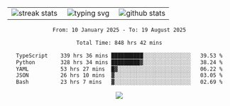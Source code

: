 <div align="center">
  <table style="border: none;" border="0" cellspacing="0" cellpadding="0">
    <tr>
      <td align="center" width="33%">
        <img src="https://github-readme-streak-stats.herokuapp.com/?user=kurtismassey&theme=tokyonight&hide_border=true" alt="streak stats" />
      </td>
      <td align="center" width="33%">
        <img src="https://readme-typing-svg.herokuapp.com/?font=Fira+Code&weight=600&size=15&duration=4000&pause=1000&color=00FF00&center=true&vCenter=true&random=false&width=150&lines=Hey%2C+I%27m+Kurtis!" alt="typing svg" />
      </td>
      <td align="center" width="33%">
        <img src="https://github-readme-stats.vercel.app/api?username=kurtismassey&show_icons=true&theme=tokyonight&hide_title=true" alt="github stats" />
      </td>
    </tr>
  </table>
</div>
<div align="center">

<!--START_SECTION:waka-->

```txt
From: 10 January 2025 - To: 19 August 2025

Total Time: 848 hrs 42 mins

TypeScript    339 hrs 36 mins ██████████░░░░░░░░░░░░░░░   39.53 %
Python        328 hrs 34 mins █████████▓░░░░░░░░░░░░░░░   38.24 %
YAML          53 hrs 27 mins  █▓░░░░░░░░░░░░░░░░░░░░░░░   06.22 %
JSON          26 hrs 10 mins  ▓░░░░░░░░░░░░░░░░░░░░░░░░   03.05 %
Bash          23 hrs 7 mins   ▓░░░░░░░░░░░░░░░░░░░░░░░░   02.69 %
```

<!--END_SECTION:waka-->

  <img src="https://github-readme-activity-graph.vercel.app/graph?username=kurtismassey&theme=tokyo-night&hide_border=true&custom_title=Contribution%20Graph" />

</div>